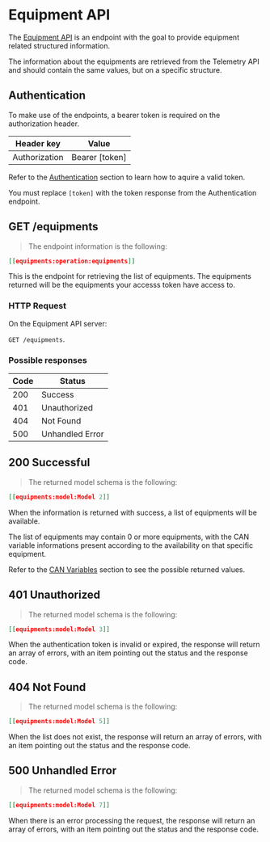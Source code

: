 # Equipment API

The [Equipment API](#equipment-api) is an endpoint with the goal to provide equipment related structured information.

The information about the equipments are retrieved from the Telemetry API and should contain the same values, but on a specific structure.

## Authentication

To make use of the endpoints, a bearer token is required on the authorization header.

Header key    | Value
------------- | -----
Authorization | Bearer [token]

Refer to the [Authentication](#authentication) section to learn how to aquire a valid token.

<aside class="notice">
You must replace <code>[token]</code> with the token response from the Authentication endpoint.
</aside>

## GET /equipments


> The endpoint information is the following:

```json
[[equipments:operation:equipments]]
````

This is the endpoint for retrieving the list of equipments.
The equipments returned will be the equipments your accesss token have access to.

### HTTP Request
On the Equipment API server:

`GET /equipments`.

### Possible responses

Code | Status
---- | ------
200  | Success
401  | Unauthorized
404  | Not Found
500  | Unhandled Error


## 200 Successful

> The returned model schema is the following:

```json
[[equipments:model:Model 2]]
```

When the information is returned with success, a list of equipments will be available.

The list of equipments may contain 0 or more equipments, with the CAN variable
informations present according to the availability on that specific equipment.

Refer to the [CAN Variables](#can-variables) section to see the possible returned values.

## 401 Unauthorized

> The returned model schema is the following:

```json
[[equipments:model:Model 3]]
```

When the authentication token is invalid or expired, the response will return an array of errors, with an item pointing out the status and the response code.

## 404 Not Found

> The returned model schema is the following:

```json
[[equipments:model:Model 5]]
```

When the list does not exist, the response will return an array of errors, with an item pointing out the status and the response code.

## 500 Unhandled Error

> The returned model schema is the following:

```json
[[equipments:model:Model 7]]
```

When there is an error processing the request, the response will return an array of errors, with an item pointing out the status and the response code.

